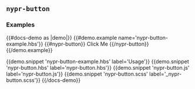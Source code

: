 ## `nypr-button`

### Examples
{{#docs-demo as |demo|}}
  {{#demo.example name='nypr-button-example.hbs'}}
    {{#nypr-button}}
      Click Me
    {{/nypr-button}}
  {{/demo.example}}

  {{demo.snippet 'nypr-button-example.hbs' label='Usage'}}
  {{demo.snippet 'nypr-button.hbs' label='nypr-button.hbs'}}
  {{demo.snippet 'nypr-button.js' label='nypr-button.js'}}
  {{demo.snippet 'nypr-button.scss' label='\_nypr-button.scss'}}
{{/docs-demo}}

<!-- ### Theme Samples
{{#theme-chooser as |chooser|}}
  {{#chooser.item}}
    {{#nypr-button theme=chooser.theme}}
      foo
    {{/nypr-button}}
  {{/chooser.item}}
{{/theme-chooser}} -->
